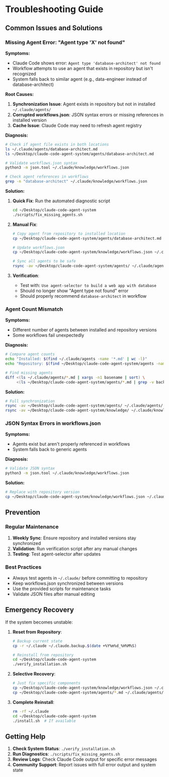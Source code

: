 # Troubleshooting Guide

## Common Issues and Solutions

### Missing Agent Error: "Agent type 'X' not found"

**Symptoms:**
- Claude Code shows error: `Agent type 'database-architect' not found`
- Workflow attempts to use an agent that exists in repository but isn't recognized
- System falls back to similar agent (e.g., data-engineer instead of database-architect)

**Root Causes:**
1. **Synchronization Issue**: Agent exists in repository but not in installed `~/.claude/agents/`
2. **Corrupted workflows.json**: JSON syntax errors or missing references in installed version
3. **Cache Issue**: Claude Code may need to refresh agent registry

**Diagnosis:**
```bash
# Check if agent file exists in both locations
ls ~/.claude/agents/database-architect.md
ls ~/Desktop/claude-code-agent-system/agents/database-architect.md

# Validate workflows.json syntax
python3 -m json.tool ~/.claude/knowledge/workflows.json

# Check agent references in workflows
grep -n "database-architect" ~/.claude/knowledge/workflows.json
```

**Solution:**
1. **Quick Fix**: Run the automated diagnostic script
   ```bash
   cd ~/Desktop/claude-code-agent-system
   ./scripts/fix_missing_agents.sh
   ```

2. **Manual Fix**:
   ```bash
   # Copy agent from repository to installed location
   cp ~/Desktop/claude-code-agent-system/agents/database-architect.md ~/.claude/agents/
   
   # Update workflows.json
   cp ~/Desktop/claude-code-agent-system/knowledge/workflows.json ~/.claude/knowledge/
   
   # Sync all agents to be safe
   rsync -av ~/Desktop/claude-code-agent-system/agents/ ~/.claude/agents/ --exclude="*.backup"
   ```

3. **Verification**:
   - Test with: `Use agent-selector to build a web app with database`
   - Should no longer show "Agent type not found" error
   - Should properly recommend `database-architect` in workflow

### Agent Count Mismatch

**Symptoms:**
- Different number of agents between installed and repository versions
- Some workflows fail unexpectedly

**Diagnosis:**
```bash
# Compare agent counts
echo "Installed: $(find ~/.claude/agents -name '*.md' | wc -l)"
echo "Repository: $(find ~/Desktop/claude-code-agent-system/agents -name '*.md' | grep -v backup | wc -l)"

# Find missing agents
diff <(ls ~/.claude/agents/*.md | xargs -n1 basename | sort) \
     <(ls ~/Desktop/claude-code-agent-system/agents/*.md | grep -v backup | xargs -n1 basename | sort)
```

**Solution:**
```bash
# Full synchronization
rsync -av ~/Desktop/claude-code-agent-system/agents/ ~/.claude/agents/ --exclude="*.backup"
rsync -av ~/Desktop/claude-code-agent-system/knowledge/ ~/.claude/knowledge/
```

### JSON Syntax Errors in workflows.json

**Symptoms:**
- Agents exist but aren't properly referenced in workflows
- System falls back to generic agents

**Diagnosis:**
```bash
# Validate JSON syntax
python3 -m json.tool ~/.claude/knowledge/workflows.json
```

**Solution:**
```bash
# Replace with repository version
cp ~/Desktop/claude-code-agent-system/knowledge/workflows.json ~/.claude/knowledge/
```

## Prevention

### Regular Maintenance
1. **Weekly Sync**: Ensure repository and installed versions stay synchronized
2. **Validation**: Run verification script after any manual changes
3. **Testing**: Test agent-selector after updates

### Best Practices
- Always test agents in `~/.claude/` before committing to repository
- Keep workflows.json synchronized between versions
- Use the provided scripts for maintenance tasks
- Validate JSON files after manual editing

## Emergency Recovery

If the system becomes unstable:

1. **Reset from Repository**:
   ```bash
   # Backup current state
   cp -r ~/.claude ~/.claude.backup.$(date +%Y%m%d_%H%M%S)
   
   # Reinstall from repository
   cd ~/Desktop/claude-code-agent-system
   ./verify_installation.sh
   ```

2. **Selective Recovery**:
   ```bash
   # Just fix specific components
   cp ~/Desktop/claude-code-agent-system/knowledge/workflows.json ~/.claude/knowledge/
   cp ~/Desktop/claude-code-agent-system/agents/*.md ~/.claude/agents/
   ```

3. **Complete Reinstall**:
   ```bash
   rm -rf ~/.claude
   cd ~/Desktop/claude-code-agent-system
   ./install.sh  # If available
   ```

## Getting Help

1. **Check System Status**: `./verify_installation.sh`
2. **Run Diagnostics**: `./scripts/fix_missing_agents.sh`
3. **Review Logs**: Check Claude Code output for specific error messages
4. **Community Support**: Report issues with full error output and system state
